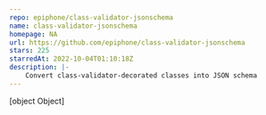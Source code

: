 ```yaml
---
repo: epiphone/class-validator-jsonschema
name: class-validator-jsonschema
homepage: NA
url: https://github.com/epiphone/class-validator-jsonschema
stars: 225
starredAt: 2022-10-04T01:10:18Z
description: |-
    Convert class-validator-decorated classes into JSON schema
---
```


[object Object]
